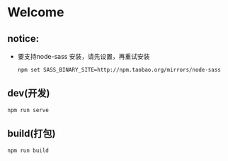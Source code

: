 # Welcome
## notice:
* 要支持node-sass 安装，请先设置，再重试安装
  ```
  npm set SASS_BINARY_SITE=http://npm.taobao.org/mirrors/node-sass
  ```
## dev(开发)
```
npm run serve
```
## build(打包)
```
npm run build
```